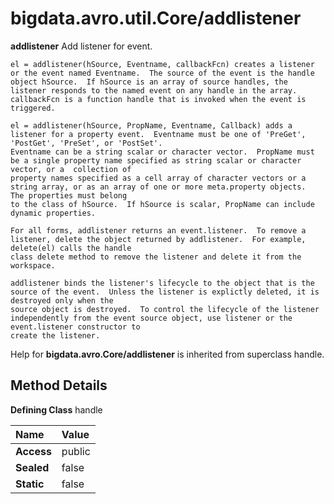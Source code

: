 [//]: #  (Copyright 2017, The MathWorks, Inc.)
# bigdata.avro.util.Core/addlistener
 **addlistener**  Add listener for event.  

	el = addlistener(hSource, Eventname, callbackFcn) creates a listener or the event named Eventname.  The source of the event is the handle   
    object hSource.  If hSource is an array of source handles, the listener responds to the named event on any handle in the array.  
	callbackFcn is a function handle that is invoked when the event is triggered.  

    el = addlistener(hSource, PropName, Eventname, Callback) adds a listener for a property event.  Eventname must be one of 'PreGet', 'PostGet', 'PreSet', or 'PostSet'.  
	Eventname can be a string scalar or character vector.  PropName must be a single property name specified as string scalar or character vector, or a  collection of  
	property names specified as a cell array of character vectors or a string array, or as an array of one or more meta.property objects.  The properties must belong  
	to the class of hSource.  If hSource is scalar, PropName can include dynamic properties.  

    For all forms, addlistener returns an event.listener.  To remove a listener, delete the object returned by addlistener.  For example, delete(el) calls the handle  
	class delete method to remove the listener and delete it from the workspace.  

    addlistener binds the listener's lifecycle to the object that is the source of the event.  Unless the listener is explictly deleted, it is destroyed only when the  
	source object is destroyed.  To control the lifecycle of the listener independently from the event source object, use listener or the event.listener constructor to  
	create the listener.  

Help for **bigdata.avro.Core/addlistener** is inherited from superclass handle.  

## Method Details  

**Defining Class**  handle  

Name | Value
:------------------- | :----------------------------------------------------------------
**Access** | public  
**Sealed** | false  
**Static** |false  
